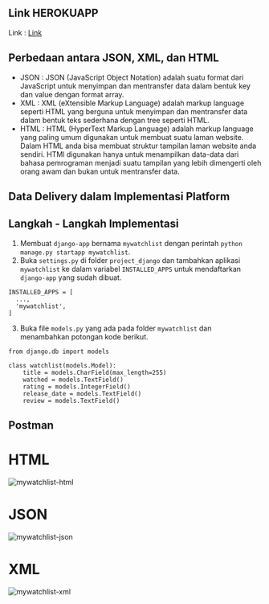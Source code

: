 ## Link HEROKUAPP

Link : [Link](https://tugas3-django.herokuapp.com/mywatchlist/)

## Perbedaan antara JSON, XML, dan HTML
- JSON : JSON (JavaScript Object Notation) adalah suatu format dari JavaScript untuk menyimpan dan mentransfer data dalam bentuk key dan value dengan format array.
- XML  : XML (eXtensible Markup Language) adalah markup language seperti HTML yang berguna untuk menyimpan dan mentransfer data dalam bentuk teks sederhana dengan tree seperti HTML.
- HTML : HTML (HyperText Markup Language) adalah markup language yang paling umum digunakan untuk membuat suatu laman website. Dalam HTML anda bisa membuat struktur tampilan laman website anda sendiri. HTMl digunakan hanya untuk menampilkan data-data dari bahasa pemrograman menjadi suatu tampilan yang lebih dimengerti oleh orang awam dan bukan untuk mentransfer data.

## Data Delivery dalam Implementasi Platform

## Langkah - Langkah Implementasi
1. Membuat `django-app` bernama `mywatchlist` dengan perintah `python manage.py startapp mywatchlist`.
2. Buka `settings.py` di folder `project_django` dan tambahkan aplikasi `mywatchlist` ke dalam variabel `INSTALLED_APPS` untuk mendaftarkan `django-app` yang sudah dibuat.
```
INSTALLED_APPS = [
  ...,
  'mywatchlist',
]
```
3. Buka file `models.py` yang ada pada folder `mywatchlist` dan menambahkan potongan kode berikut.
```
from django.db import models

class watchlist(models.Model):
    title = models.CharField(max_length=255)
    watched = models.TextField()
    rating = models.IntegerField()
    release_date = models.TextField()
    review = models.TextField()
```

## Postman
# HTML
![mywatchlist-html](https://user-images.githubusercontent.com/112569195/191591557-9c07f489-9013-4e14-9688-bc39b70b3a14.jpg)

# JSON
![mywatchlist-json](https://user-images.githubusercontent.com/112569195/191591672-e13a98c4-6f08-441c-8484-e33b0fa9179e.jpg)

# XML
![mywatchlist-xml](https://user-images.githubusercontent.com/112569195/191591702-574dee67-ef10-4e17-a5c9-928cff92a478.jpg)
